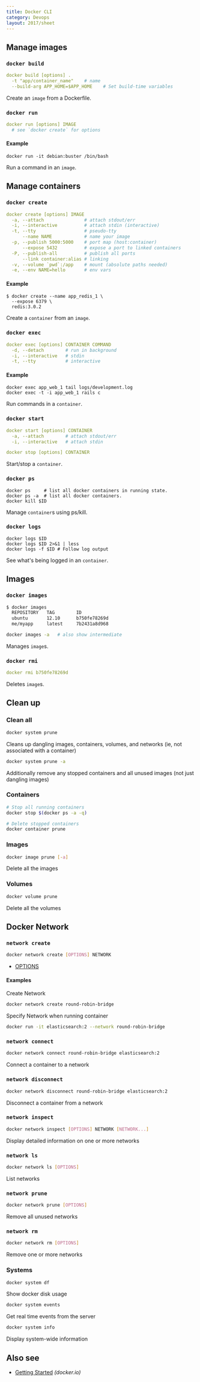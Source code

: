 ```yaml
---
title: Docker CLI
category: Devops
layout: 2017/sheet
---
```


Manage images
-------------

### `docker build`

```yml
docker build [options] .
  -t "app/container_name"    # name
  --build-arg APP_HOME=$APP_HOME    # Set build-time variables
```

Create an `image` from a Dockerfile.

### `docker run`

```yml
docker run [options] IMAGE
  # see `docker create` for options
```

#### Example

```
docker run -it debian:buster /bin/bash
```

Run a command in an `image`.

Manage containers
-----------------

### `docker create`

```yml
docker create [options] IMAGE
  -a, --attach               # attach stdout/err
  -i, --interactive          # attach stdin (interactive)
  -t, --tty                  # pseudo-tty
      --name NAME            # name your image
  -p, --publish 5000:5000    # port map (host:container)
      --expose 5432          # expose a port to linked containers
  -P, --publish-all          # publish all ports
      --link container:alias # linking
  -v, --volume `pwd`:/app    # mount (absolute paths needed)
  -e, --env NAME=hello       # env vars
```

#### Example

```
$ docker create --name app_redis_1 \
  --expose 6379 \
  redis:3.0.2
```

Create a `container` from an `image`.

### `docker exec`

```yml
docker exec [options] CONTAINER COMMAND
  -d, --detach        # run in background
  -i, --interactive   # stdin
  -t, --tty           # interactive
```

#### Example

```
docker exec app_web_1 tail logs/development.log
docker exec -t -i app_web_1 rails c
```

Run commands in a `container`.

### `docker start`

```yml
docker start [options] CONTAINER
  -a, --attach        # attach stdout/err
  -i, --interactive   # attach stdin

docker stop [options] CONTAINER
```

Start/stop a `container`.

### `docker ps`

```
docker ps     # list all docker containers in running state.
docker ps -a  # list all docker containers.
docker kill $ID
```

Manage `container`s using ps/kill.

### `docker logs`

```
docker logs $ID
docker logs $ID 2>&1 | less
docker logs -f $ID # Follow log output
```

See what's being logged in an `container`.

Images
------

### `docker images`

```sh
$ docker images
  REPOSITORY   TAG        ID
  ubuntu       12.10      b750fe78269d
  me/myapp     latest     7b2431a8d968
```

```sh
docker images -a   # also show intermediate
```

Manages `image`s.

### `docker rmi`

```yml
docker rmi b750fe78269d
```

Deletes `image`s.

## Clean up

### Clean all

```sh
docker system prune
```

Cleans up dangling images, containers, volumes, and networks (ie, not associated with a container)

```sh
docker system prune -a
```

Additionally remove any stopped containers and all unused images (not just dangling images)

### Containers

```sh
# Stop all running containers
docker stop $(docker ps -a -q)

# Delete stopped containers
docker container prune
```

### Images

```sh
docker image prune [-a]
```

Delete all the images

### Volumes

```sh
docker volume prune
```

Delete all the volumes

Docker Network
-----------------

### `network create`

```sh
docker network create [OPTIONS] NETWORK
```

* [OPTIONS](https://docs.docker.com/engine/reference/commandline/network_create/#options)

#### Examples

Create Network

```sh
docker network create round-robin-bridge 
```

Specify Network when running container

```sh
docker run -it elasticsearch:2 --network round-robin-bridge
```

### `network connect`

```sh
docker network connect round-robin-bridge elasticsearch:2
```

Connect a container to a network

### `network disconnect`

```sh
docker network disconnect round-robin-bridge elasticsearch:2
```

Disconnect a container from a network

### `network inspect`

```sh
docker network inspect [OPTIONS] NETWORK [NETWORK...]
```

Display detailed information on one or more networks

### `network ls`

```sh
docker network ls [OPTIONS]
```

List networks

### `network prune`

```sh
docker network prune [OPTIONS]
```

Remove all unused networks

### `network rm`

```sh
docker network rm [OPTIONS]
```

Remove one or more networks

### Systems

```sh
docker system df
```

Show docker disk usage

```sh
docker system events
```

Get real time events from the server

```sh
docker system info
```

Display system-wide information

Also see
--------

* [Getting Started](https://www.docker.io/gettingstarted/) _(docker.io)_

